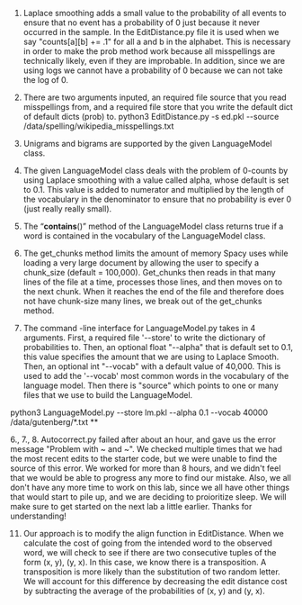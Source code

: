 1. Laplace smoothing adds a small value to the probability of all events to ensure that no event has a probability of 0 just because it never occurred in the sample. In the EditDistance.py file it is used when we say "counts[a][b] += .1" for all a and b in the alphabet. This is necessary in order to make the prob method work because all misspellings are technically likely, even if they are improbable. In addition, since we are using logs we cannot have a probability of 0 because we can not take the log of 0.

2. There are two arguments inputed, an required file source that you read misspellings from, and a required file store that you write the default dict of default dicts (prob) to.
      python3 EditDistance.py -s ed.pkl --source /data/spelling/wikipedia_misspellings.txt

3. Unigrams and bigrams are supported by the given LanguageModel class.

4. The given LanguageModel class deals with the problem of 0-counts by using Laplace smoothing with a value called alpha, whose default is set to 0.1. This value is added to numerator and multiplied by the length of the vocabulary in the denominator to ensure that no probability is ever 0 (just really really small).

5. The “__contains__()” method of the LanguageModel class returns true if a word is contained in the vocabulary of the LanguageModel class.

6. The get_chunks method limits the amount of memory Spacy uses while loading a very large document by allowing the user to specify a chunk_size (default = 100,000). Get_chunks then reads in that many lines of the file at a time, processes those lines, and then moves on to the next chunk. When it reaches the end of the file and therefore does not have chunk-size many lines, we break out of the get_chunks method.

7. The command -line interface for LanguageModel.py takes in 4 arguments. First, a required file '--store' to write the dictionary of probabilities to. Then, an optional float "--alpha" that is default set to 0.1, this value specifies the amount that we are using to Laplace Smooth. Then, an optional int "--vocab" with a default value of 40,000. This is used to add the '--vocab' most common words in the vocabulary of the language model. Then there is "source" which points to one or many files that we use to build the LanguageModel.

python3 LanguageModel.py --store lm.pkl --alpha 0.1 --vocab 40000 /data/gutenberg/*.txt
**

6., 7., 8. Autocorrect.py failed after about an hour, and gave us the error message "Problem with ~ and ~". We checked multiple times that we had the most recent edits to the starter code, but we were unable to find the source of this error. We worked for more than 8 hours, and we didn't feel that we would be able to progress any more to find our mistake. Also, we all don't have any more time to work on this lab, since we all have other things that would start to pile up, and we are deciding to proioritize sleep. We will make sure to get started on the next lab a little earlier. Thanks for understanding!

11. Our approach is to modify the align function in EditDistance. When we calculate the cost of going from the intended word to the observed word, we will check to see if there are two consecutive tuples of the form (x, y), (y, x). In this case, we know there is a transposition. A transposition is more likely than the substitution of two random letter. We will account for this difference by decreasing the edit distance cost by subtracting the average of the probabilities of (x, y) and (y, x).
